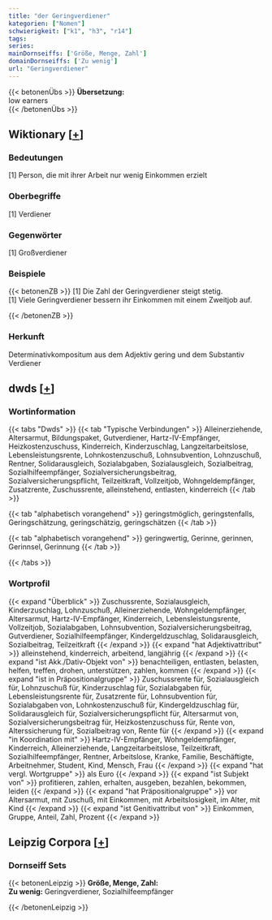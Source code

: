 ```yaml
---
title: "der Geringverdiener"
kategorien: ["Nomen"]
schwierigkeit: ["k1", "h3", "r14"]
tags:
series:
mainDornseiffs: ['Größe, Menge, Zahl']
domainDornseiffs: ['Zu wenig']
url: "Geringverdiener"
---
```


{{< betonenÜbs >}}
**Übersetzung:**  
low earners  
{{< /betonenÜbs >}}

## Wiktionary [[+](https://de.wiktionary.org/wiki/Geringverdiener)]

### Bedeutungen
[1] Person, die mit ihrer Arbeit nur wenig Einkommen erzielt  

### Oberbegriffe
[1] Verdiener  

### Gegenwörter
[1] Großverdiener  

### Beispiele
{{< betonenZB >}}
[1] Die Zahl der Geringverdiener steigt stetig.  
[1] Viele Geringverdiener bessern ihr Einkommen mit einem Zweitjob auf.  

{{< /betonenZB >}}
### Herkunft
Determinativkompositum aus dem Adjektiv gering und dem Substantiv Verdiener  



## dwds [[+](https://www.dwds.de/wb/Geringverdiener)]

### Wortinformation
{{< tabs "Dwds" >}}
{{< tab "Typische Verbindungen" >}}
Alleinerziehende, Altersarmut, Bildungspaket, Gutverdiener, Hartz-IV-Empfänger, Heizkostenzuschuss, Kinderreich, Kinderzuschlag, Langzeitarbeitslose, Lebensleistungsrente, Lohnkostenzuschuß, Lohnsubvention, Lohnzuschuß, Rentner, Solidarausgleich, Sozialabgaben, Sozialausgleich, Sozialbeitrag, Sozialhilfeempfänger, Sozialversicherungsbeitrag, Sozialversicherungspflicht, Teilzeitkraft, Vollzeitjob, Wohngeldempfänger, Zusatzrente, Zuschussrente, alleinstehend, entlasten, kinderreich
{{< /tab >}}

{{< tab "alphabetisch vorangehend" >}}
geringstmöglich, geringstenfalls, Geringschätzung, geringschätzig, geringschätzen
{{< /tab >}}

{{< tab "alphabetisch vorangehend" >}}
geringwertig, Gerinne, gerinnen, Gerinnsel, Gerinnung
{{< /tab >}}

{{< /tabs >}}

### Wortprofil
{{< expand "Überblick" >}} Zuschussrente, Sozialausgleich, Kinderzuschlag, Lohnzuschuß, Alleinerziehende, Wohngeldempfänger, Altersarmut, Hartz-IV-Empfänger, Kinderreich, Lebensleistungsrente, Vollzeitjob, Sozialabgaben, Lohnsubvention, Sozialversicherungsbeitrag, Gutverdiener, Sozialhilfeempfänger, Kindergeldzuschlag, Solidarausgleich, Sozialbeitrag, Teilzeitkraft {{< /expand >}}
{{< expand "hat Adjektivattribut" >}} alleinstehend, kinderreich, arbeitend, langjährig {{< /expand >}}
{{< expand "ist Akk./Dativ-Objekt von" >}} benachteiligen, entlasten, belasten, helfen, treffen, drohen, unterstützen, zahlen, kommen {{< /expand >}}
{{< expand "ist in Präpositionalgruppe" >}} Zuschussrente für, Sozialausgleich für, Lohnzuschuß für, Kinderzuschlag für, Sozialabgaben für, Lebensleistungsrente für, Zusatzrente für, Lohnsubvention für, Sozialabgaben von, Lohnkostenzuschuß für, Kindergeldzuschlag für, Solidarausgleich für, Sozialversicherungspflicht für, Altersarmut von, Sozialversicherungsbeitrag für, Heizkostenzuschuss für, Rente von, Alterssicherung für, Sozialbeitrag von, Rente für {{< /expand >}}
{{< expand "in Koordination mit" >}} Hartz-IV-Empfänger, Wohngeldempfänger, Kinderreich, Alleinerziehende, Langzeitarbeitslose, Teilzeitkraft, Sozialhilfeempfänger, Rentner, Arbeitslose, Kranke, Familie, Beschäftigte, Arbeitnehmer, Student, Kind, Mensch, Frau {{< /expand >}}
{{< expand "hat vergl. Wortgruppe" >}} als Euro {{< /expand >}}
{{< expand "ist Subjekt von" >}} profitieren, zahlen, erhalten, ausgeben, bezahlen, bekommen, leiden {{< /expand >}}
{{< expand "hat Präpositionalgruppe" >}} vor Altersarmut, mit Zuschuß, mit Einkommen, mit Arbeitslosigkeit, im Alter, mit Kind {{< /expand >}}
{{< expand "ist Genitivattribut von" >}} Einkommen, Gruppe, Anteil, Zahl, Prozent {{< /expand >}}

## Leipzig Corpora [[+](https://corpora.uni-leipzig.de/en/res?word=Geringverdiener&corpusId=deu_newscrawl-public_2018)]

### Dornseiff Sets
{{< betonenLeipzig >}}
**Größe, Menge, Zahl:**  
**Zu wenig:** Geringverdiener, Sozialhilfeempfänger  

{{< /betonenLeipzig >}}
